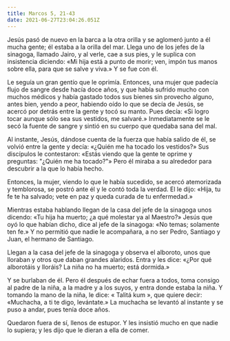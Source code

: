 ```yaml
---
title: Marcos 5, 21-43
date: 2021-06-27T23:04:26.051Z
---
```

Jesús pasó de nuevo en la barca a la otra orilla y se aglomeró junto a él mucha gente; él estaba a la orilla del mar. Llega uno de los jefes de la sinagoga, llamado Jairo, y al verle, cae a sus pies, y le suplica con insistencia diciendo: «Mi hija está a punto de morir; ven, impón tus manos sobre ella, para que se salve y viva.» Y se fue con él. 

Le seguía un gran gentío que le oprimía. Entonces, una mujer que padecía flujo de sangre desde hacía doce años, y que había sufrido mucho con muchos médicos y había gastado todos sus bienes sin provecho alguno, antes bien, yendo a peor, habiendo oído lo que se decía de Jesús, se acercó por detrás entre la gente y tocó su manto. Pues decía: «Si logro tocar aunque sólo sea sus vestidos, me salvaré.» Inmediatamente se le secó la fuente de sangre y sintió en su cuerpo que quedaba sana del mal. 

Al instante, Jesús, dándose cuenta de la fuerza que había salido de él, se volvió entre la gente y decía: «¿Quién me ha tocado los vestidos?» Sus discípulos le contestaron: «Estás viendo que la gente te oprime y preguntas: "¿Quién me ha tocado?"» Pero él miraba a su alrededor para descubrir a la que lo había hecho. 

Entonces, la mujer, viendo lo que le había sucedido, se acercó atemorizada y temblorosa, se postró ante él y le contó toda la verdad. El le dijo: «Hija, tu fe te ha salvado; vete en paz y queda curada de tu enfermedad.» 

Mientras estaba hablando llegan de la casa del jefe de la sinagoga unos dicendo: «Tu hija ha muerto; ¿a qué molestar ya al Maestro?» Jesús que oyó lo que habían dicho, dice al jefe de la sinagoga: «No temas; solamente ten fe.» Y no permitió que nadie le acompañara, a no ser Pedro, Santiago y Juan, el hermano de Santiago.

Llegan a la casa del jefe de la sinagoga y observa el alboroto, unos que lloraban y otros que daban grandes alaridos. Entra y les dice: «¿Por qué alborotáis y lloráis? La niña no ha muerto; está dormida.» 

Y se burlaban de él. Pero él después de echar fuera a todos, toma consigo al padre de la niña, a la madre y a los suyos, y entra donde estaba la niña. Y tomando la mano de la niña, le dice: « Talitá kum », que quiere decir: «Muchacha, a ti te digo, levántate.» La muchacha se levantó al instante y se puso a andar, pues tenía doce años. 

Quedaron fuera de sí, llenos de estupor. Y les insistió mucho en que nadie lo supiera; y les dijo que le dieran a ella de comer.